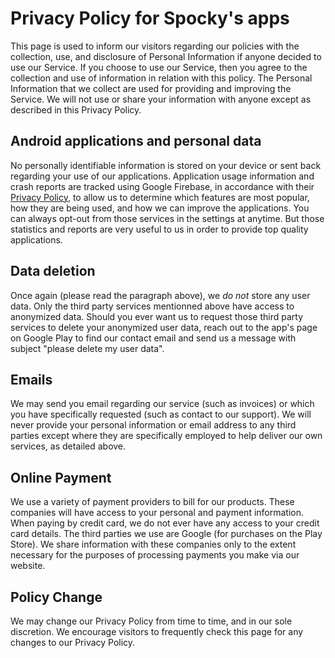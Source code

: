 # Privacy Policy for Spocky's apps

This page is used to inform our visitors regarding our policies with the collection, use, and disclosure of Personal Information if anyone decided to use our Service.
If you choose to use our Service, then you agree to the collection and use of information in relation with this policy. The Personal Information that we collect are used for providing and improving the Service. We will not use or share your information with anyone except as described in this Privacy Policy.

## Android applications and personal data
No personally identifiable information is stored on your device or sent back regarding your use of our applications.
Application usage information and crash reports are tracked using Google Firebase, in accordance with their [Privacy Policy](https://policies.google.com/privacy), to allow us to determine which features are most popular, how they are being used, and how we can improve the applications.
You can always opt-out from those services in the settings at anytime. But those statistics and reports are very useful to us in order to provide top quality applications.

## Data deletion
Once again (please read the paragraph above), we _do not_ store any user data. Only the third party services mentionned above have access to anonymized data.
Should you ever want us to request those third party services to delete your anonymized user data, reach out to the app's page on Google Play to find our contact email and send us a message with subject "please delete my user data".

## Emails
We may send you email regarding our service (such as invoices) or which you have specifically requested (such as contact to our support).
We will never provide your personal information or email address to any third parties except where they are specifically employed to help deliver our own services, as detailed above.

## Online Payment
We use a variety of payment providers to bill for our products. These companies will have access to your personal and payment information. When paying by credit card, we do not ever have any access to your credit card details.
The third parties we use are Google (for purchases on the Play Store).
We share information with these companies only to the extent necessary for the purposes of processing payments you make via our website.

## Policy Change
We may change our Privacy Policy from time to time, and in our sole discretion. We encourage visitors to frequently check this page for any changes to our Privacy Policy.
